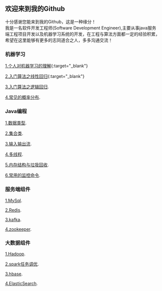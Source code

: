 ## 欢迎来到我的Github

十分感谢您能来到我的Github，这是一种缘分！<br>
我是一名软件开发工程师(Software Development Engineer),主要从事java服务端工程项目开发以及机器学习系统的开发，在工程与算法方面都一定的经验积累，希望在这里能够有更多的志同道合之人，多多沟通交流！

### 机器学习

[1.个人对机器学习的理解](/docs/ml/1.md){:target="_blank"}

[2.入门算法之线性回归](/docs/ml/2.md){:target="_blank"}

[3.入门算法之逻辑回归](/docs/ml/3.md).

[4.常见的概率分布](/docs/ml/4.md).

### Java编程

[1.数据类型](https://guides.github.com/features/mastering-markdown/).

[2.集合类](https://guides.github.com/features/mastering-markdown/).

[3.输入输出流](https://guides.github.com/features/mastering-markdown/).

[4.多线程](https://guides.github.com/features/mastering-markdown/).

[5.内存结构与垃圾回收](https://guides.github.com/features/mastering-markdown/).

[6.常用的监控命令](https://guides.github.com/features/mastering-markdown/).

### 服务端组件

[1.MySql](https://guides.github.com/features/mastering-markdown/).

[2.Redis](https://guides.github.com/features/mastering-markdown/).

[3.kafka](https://guides.github.com/features/mastering-markdown/).

[4.zookeeper](https://guides.github.com/features/mastering-markdown/).

### 大数据组件

[1.Hadoop](https://guides.github.com/features/mastering-markdown/).

[2.spark任务调优](https://guides.github.com/features/mastering-markdown/).

[3.hbase](https://guides.github.com/features/mastering-markdown/).

[4.ElasticSearch](https://guides.github.com/features/mastering-markdown/).
